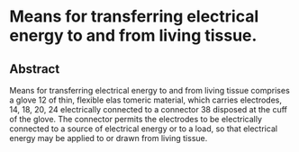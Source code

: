 # Means for transferring electrical energy to and from living tissue.

## Abstract
Means for transferring electrical energy to and from living tissue comprises a glove 12 of thin, flexible elas tomeric material, which carries electrodes, 14, 18, 20, 24 electrically connected to a connector 38 disposed at the cuff of the glove. The connector permits the electrodes to be electrically connected to a source of electrical energy or to a load, so that electrical energy may be applied to or drawn from living tissue.